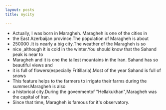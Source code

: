 ```yaml
---
layout: posts
title: mycity

---
```



- Actually, I was born in Maragheh. Maragheh is one of the cities in 
- the East Azerbaijan province.The population of Maragheh is about 
- 250000 .It is nearly a big city.The weather of the Maragheh is so   
- nice ,although it is cold in the winter.You should know that the Sahand peak is near to 
- Maragheh and it is one the tallest mountains in the Iran. Sahand has so beautiful views and
- it is full of flowers(especially Fritillaria).Most of the year Sahand is full of snows
- This feature helps to the farmers to irrigate their farms during the summer.Maragheh is also
- a historical city.During the govenmentof "Hellakukhan",Maragheh was the capital of Iran.
- Since that time, Maragheh is famous for it's observatory.
